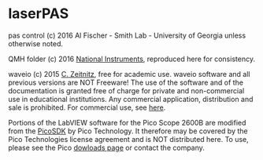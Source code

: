 # laserPAS
pas control (c) 2016 Al Fischer - Smith Lab - University of Georgia unless otherwise noted.

QMH folder (c) 2016 [National Instruments](http://www.ni.com/example/31091/en/), reproduced here for consistency.

waveio (c) 2015 [C. Zeitnitz](https://www.zeitnitz.eu/scms/waveio), free for academic use.  waveio software and all previous versions are NOT Freeware!
The use of the software and of the documentation is granted free of charge for private and non-commercial use in educational institutions. Any commercial application, distribution and sale is prohibited.  For commercial use, see [here](https://secure.shareit.com/shareit/product.html?productid=300424978).

Portions of the LabVIEW software for the Pico Scope 2600B are modified from the [PicoSDK](https://www.picotech.com/library/oscilloscopes/picoscope-software-development-kit-sdk) by Pico Technology.  It therefore may be covered by the Pico Technologies license agreement and is NOT distributed here.  To use, please see the Pico [dowloads page](https://www.picotech.com/downloads) or contact the company.
